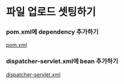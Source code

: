 # 파일 업로드 셋팅하기

### pom.xml에 dependency 추가하기
[pom.xml](pom.xml.md)

### dispatcher-servlet.xml에 bean 추가하기
[dispatcher-servlet.xml](dispatcher-servlet.xml.md)